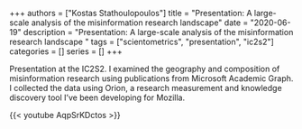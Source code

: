 +++
authors = ["Kostas Stathoulopoulos"]
title = "Presentation: A large-scale analysis of the misinformation research landscape"
date = "2020-06-19"
description = "Presentation: A large-scale analysis of the misinformation research landscape "
tags = ["scientometrics", "presentation", "ic2s2"]
categories = []
series = []
+++

Presentation at the IC2S2. I examined the geography and composition of misinformation research using publications from Microsoft Academic Graph. I collected the data using Orion, a research measurement and knowledge discovery tool I’ve been developing for Mozilla.

{{< youtube AqpSrKDctos >}}
